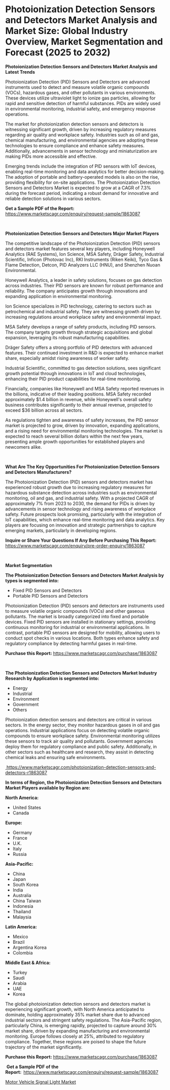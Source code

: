 <p><h1>Photoionization Detection Sensors and Detectors Market Analysis and Market Size: Global Industry Overview, Market Segmentation and Forecast (2025 to 2032)</h1></p><p><strong>Photoionization Detection Sensors and Detectors Market Analysis and Latest Trends</strong></p>
<p><p>Photoionization Detection (PID) Sensors and Detectors are advanced instruments used to detect and measure volatile organic compounds (VOCs), hazardous gases, and other pollutants in various environments. These devices utilize ultraviolet light to ionize gas particles, allowing for rapid and sensitive detection of harmful substances. PIDs are widely used in environmental monitoring, industrial safety, and emergency response operations.</p><p>The market for photoionization detection sensors and detectors is witnessing significant growth, driven by increasing regulatory measures regarding air quality and workplace safety. Industries such as oil and gas, chemical manufacturing, and environmental agencies are adopting these technologies to ensure compliance and enhance safety measures. Additionally, advancements in sensor technology and miniaturization are making PIDs more accessible and effective.</p><p>Emerging trends include the integration of PID sensors with IoT devices, enabling real-time monitoring and data analytics for better decision-making. The adoption of portable and battery-operated models is also on the rise, providing flexibility for on-site applications. The Photoionization Detection Sensors and Detectors Market is expected to grow at a CAGR of 7.3% during the forecast period, indicating a robust demand for innovative and reliable detection solutions in various sectors.</p></p>
<p><strong>Get a Sample PDF of the Report:&nbsp;</strong> <a href="https://www.marketscagr.com/enquiry/request-sample/1863087?utm_campaign=2731&utm_medium=2&utm_source=Github&utm_content=ia&utm_term=28022025&utm_id=photoionization-detection-sensors-and-detectors">https://www.marketscagr.com/enquiry/request-sample/1863087</a></p>
<p>&nbsp;</p>
<p><strong>Photoionization Detection Sensors and Detectors Major Market Players</strong></p>
<p><p>The competitive landscape of the Photoionization Detection (PID) sensors and detectors market features several key players, including Honeywell Analytics (RAE Systems), Ion Science, MSA Safety, Dräger Safety, Industrial Scientific, Inficon (Photovac Inc), RKI Instruments (Riken Keiki), Tyco Gas & Flame Detection, Detcon, PID Analyzers LLC (HNU), and Shenzhen Nuoan Environmental.</p><p>Honeywell Analytics, a leader in safety solutions, focuses on gas detection across industries. Their PID sensors are known for robust performance and reliability. The company anticipates growth through innovations and expanding application in environmental monitoring.</p><p>Ion Science specializes in PID technology, catering to sectors such as petrochemical and industrial safety. They are witnessing growth driven by increasing regulations around workplace safety and environmental impact.</p><p>MSA Safety develops a range of safety products, including PID sensors. The company targets growth through strategic acquisitions and global expansion, leveraging its robust manufacturing capabilities.</p><p>Dräger Safety offers a strong portfolio of PID detectors with advanced features. Their continued investment in R&D is expected to enhance market share, especially amidst rising awareness of worker safety.</p><p>Industrial Scientific, committed to gas detection solutions, sees significant growth potential through innovations in IoT and cloud technologies, enhancing their PID product capabilities for real-time monitoring.</p><p>Financially, companies like Honeywell and MSA Safety reported revenues in the billions, indicative of their leading positions. MSA Safety recorded approximately $1.4 billion in revenue, while Honeywell's overall safety business contributes significantly to their annual revenue, projected to exceed $36 billion across all sectors.</p><p>As regulations tighten and awareness of safety increases, the PID sensor market is projected to grow, driven by innovation, expanding applications, and a rising need for environmental monitoring technologies. The market is expected to reach several billion dollars within the next few years, presenting ample growth opportunities for established players and newcomers alike.</p></p>
<p>&nbsp;</p>
<p><strong>What Are The Key Opportunities For Photoionization Detection Sensors and Detectors Manufacturers?</strong></p>
<p><p>The Photoionization Detection (PID) sensors and detectors market has experienced robust growth due to increasing regulatory measures for hazardous substance detection across industries such as environmental monitoring, oil and gas, and industrial safety. With a projected CAGR of approximately 7% from 2023 to 2030, the demand for PIDs is driven by advancements in sensor technology and rising awareness of workplace safety. Future prospects look promising, particularly with the integration of IoT capabilities, which enhance real-time monitoring and data analytics. Key players are focusing on innovation and strategic partnerships to capture emerging markets, particularly in developing regions.</p></p>
<p><strong>Inquire or Share Your Questions If Any Before Purchasing This Report:</strong> <a href="https://www.marketscagr.com/enquiry/pre-order-enquiry/1863087?utm_campaign=2731&utm_medium=2&utm_source=Github&utm_content=ia&utm_term=28022025&utm_id=photoionization-detection-sensors-and-detectors">https://www.marketscagr.com/enquiry/pre-order-enquiry/1863087</a></p>
<p>&nbsp;</p>
<p><strong>Market Segmentation</strong></p>
<p><strong>The Photoionization Detection Sensors and Detectors Market Analysis by types is segmented into:</strong></p>
<p><ul><li>Fixed PID Sensors and Detectors</li><li>Portable PID Sensors and Detectors</li></ul></p>
<p><p>Photoionization Detection (PID) sensors and detectors are instruments used to measure volatile organic compounds (VOCs) and other gaseous pollutants. The market is broadly categorized into fixed and portable devices. Fixed PID sensors are installed in stationary settings, providing continuous monitoring for industrial or environmental applications. In contrast, portable PID sensors are designed for mobility, allowing users to conduct spot checks in various locations. Both types enhance safety and regulatory compliance by detecting harmful gases in real-time.</p></p>
<p><strong>Purchase this Report:&nbsp;</strong><a href="https://www.marketscagr.com/purchase/1863087?utm_campaign=2731&utm_medium=2&utm_source=Github&utm_content=ia&utm_term=28022025&utm_id=photoionization-detection-sensors-and-detectors">https://www.marketscagr.com/purchase/1863087</a></p>
<p>&nbsp;</p>
<p><strong>The Photoionization Detection Sensors and Detectors Market Industry Research by Application is segmented into:</strong></p>
<p><ul><li>Energy</li><li>Industrial</li><li>Environment</li><li>Government</li><li>Others</li></ul></p>
<p><p>Photoionization detection sensors and detectors are critical in various sectors. In the energy sector, they monitor hazardous gases in oil and gas operations. Industrial applications focus on detecting volatile organic compounds to ensure workplace safety. Environmental monitoring utilizes these sensors to track air quality and pollutants. Government agencies deploy them for regulatory compliance and public safety. Additionally, in other sectors such as healthcare and research, they assist in detecting chemical leaks and ensuring safe environments.</p></p>
<p><a href="https://www.marketscagr.com/photoionization-detection-sensors-and-detectors-r1863087?utm_campaign=2731&utm_medium=2&utm_source=Github&utm_content=ia&utm_term=28022025&utm_id=photoionization-detection-sensors-and-detectors">&nbsp;https://www.marketscagr.com/photoionization-detection-sensors-and-detectors-r1863087</a></p>
<p><strong>In terms of Region, the Photoionization Detection Sensors and Detectors Market Players available by Region are:</strong></p>
<p>
    <p> <strong> North America: </strong>
        <ul>
            <li>United States</li>
            <li>Canada</li>
        </ul>
        </p> 
    <p> <strong> Europe: </strong>
        <ul>
            <li>Germany</li>
            <li>France</li>
            <li>U.K.</li>
            <li>Italy</li>
            <li>Russia</li>
        </ul>
        </p> 
    <p> <strong> Asia-Pacific: </strong>
        <ul>
            <li>China</li>
            <li>Japan</li>
            <li>South Korea</li>
            <li>India</li>
            <li>Australia</li>
            <li>China Taiwan</li>
            <li>Indonesia</li>
            <li>Thailand</li>
            <li>Malaysia</li>
        </ul>
        </p> 
    <p> <strong> Latin America: </strong>
        <ul>
            <li>Mexico</li>
            <li>Brazil</li>
            <li>Argentina Korea</li>
            <li>Colombia</li>
        </ul>
        </p> 
    <p> <strong> Middle East & Africa: </strong>
        <ul>
            <li>Turkey</li>
            <li>Saudi</li>
            <li>Arabia</li>
            <li>UAE</li>
            <li>Korea</li>
        </ul>
    </p>
    </p>
<p><p>The global photoionization detection sensors and detectors market is experiencing significant growth, with North America anticipated to dominate, holding approximately 35% market share due to advanced industrial sectors and stringent safety regulations. The Asia-Pacific region, particularly China, is emerging rapidly, projected to capture around 30% market share, driven by expanding manufacturing and environmental monitoring. Europe follows closely at 25%, attributed to regulatory compliance. Together, these regions are poised to shape the future trajectory of the market significantly.</p></p>
<p><strong>Purchase this Report: </strong><a href="https://www.marketscagr.com/purchase/1863087?utm_campaign=2731&utm_medium=2&utm_source=Github&utm_content=ia&utm_term=28022025&utm_id=photoionization-detection-sensors-and-detectors">https://www.marketscagr.com/purchase/1863087</a></p>
<p>&nbsp;<strong>Get a Sample PDF of the Report:&nbsp;&nbsp;</strong><a href="https://www.marketscagr.com/enquiry/request-sample/1863087?utm_campaign=2731&utm_medium=2&utm_source=Github&utm_content=ia&utm_term=28022025&utm_id=photoionization-detection-sensors-and-detectors">https://www.marketscagr.com/enquiry/request-sample/1863087</a></p>
<p><strong></strong></p>
<p><p><a href="https://github.com/tselahiara/Market-Research-Report-List-1/blob/main/motor-vehicle-signal-light-market.md?utm_campaign=2731&utm_medium=2&utm_source=Github&utm_content=ia&utm_term=28022025&utm_id=photoionization-detection-sensors-and-detectors">Motor Vehicle Signal Light Market</a></p></p>